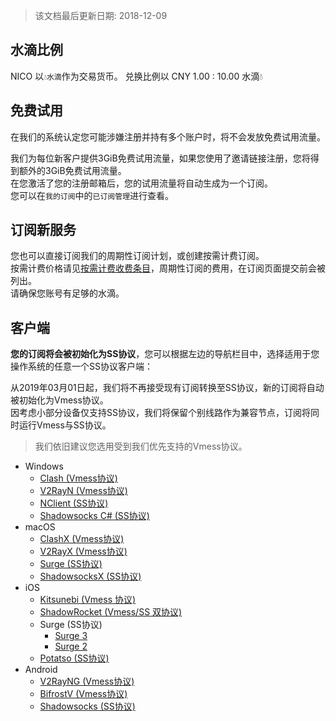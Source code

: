 > 该文档最后更新日期: 2018-12-09

## 水滴比例

NICO 以`💧水滴`作为交易货币。
兑换比例以 CNY 1.00 : 10.00 水滴💧

## 免费试用

<p class="tip">在我们的系统认定您可能涉嫌注册并持有多个账户时，将不会发放免费试用流量。</p>

我们为每位新客户提供3GiB免费试用流量，如果您使用了邀请链接注册，您将得到额外的3GiB免费试用流量。<br/>
在您激活了您的注册邮箱后，您的试用流量将自动生成为一个订阅。<br/>
您可以在`我的订阅`中的`已订阅管理`进行查看。

## 订阅新服务

您也可以直接订阅我们的周期性订阅计划，或创建按需计费订阅。<br/>
按需计费价格请见[按需计费收费条目](/pricing)，周期性订阅的费用，在订阅页面提交前会被列出。<br/>
请确保您账号有足够的水滴。

## 客户端

**您的订阅将会被初始化为SS协议**，您可以根据左边的导航栏目中，选择适用于您操作系统的任意一个SS协议客户端：

<p class="info">从2019年03月01日起，我们将不再接受现有订阅转换至SS协议，新的订阅将自动被初始化为Vmess协议。<br/>因考虑小部分设备仅支持SS协议，我们将保留个别线路作为兼容节点，订阅将同时运行Vmess与SS协议。</p>

> 我们依旧建议您选用受到我们优先支持的Vmess协议。

- Windows
	- [Clash (Vmess协议)](/windows/clash)
	- [V2RayN (Vmess协议)](/windows/v2rayn) 
	- [NClient (SS协议)](/windows/nclient)
	- [Shadowsocks C# (SS协议)](/windows/shadowsocks)
- macOS
	- [ClashX (Vmess协议)](/macos/clashx)
	- [V2RayX (Vmess协议)](/macos/v2rayx)
	- [Surge (SS协议)](/macos/surge)
	- [ShadowsocksX (SS协议)](/macos/shadowsocksx)
- iOS
	- [Kitsunebi (Vmess 协议)](/ios/kitsunebi) 
	- [ShadowRocket (Vmess/SS 双协议)](/ios/shadowrocket)
	- Surge (SS协议)
		- [Surge 3](/ios/surge3)
		- [Surge 2](/ios/surge2)
	- [Potatso (SS协议)](/ios/potatso)
- Android
	- [V2RayNG (Vmess协议)](/android/v2rayng)
	- [BifrostV (Vmess协议)](/android/bifrostv)
	- [Shadowsocks (SS协议)](/android/shadowsocks)